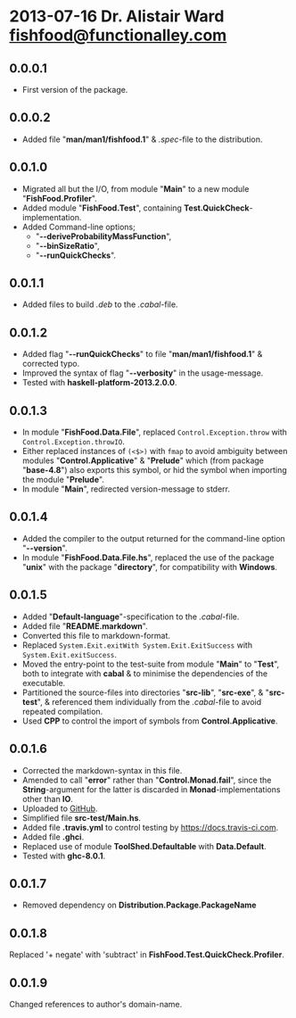 # 2013-07-16 Dr. Alistair Ward <fishfood@functionalley.com>

## 0.0.0.1
* First version of the package.

## 0.0.0.2
* Added file "**man/man1/fishfood.1**" & *.spec*-file to the distribution.

## 0.0.1.0
* Migrated all but the I/O, from module "**Main**" to a new module "**FishFood.Profiler**".
* Added module "**FishFood.Test**", containing **Test.QuickCheck**-implementation.
* Added Command-line options;
	+ "**--deriveProbabilityMassFunction**",
	+ "**--binSizeRatio**",
	+ "**--runQuickChecks**".

## 0.0.1.1
* Added files to build *.deb* to the *.cabal*-file.

## 0.0.1.2
* Added flag "**--runQuickChecks**" to file "**man/man1/fishfood.1**" & corrected typo.
* Improved the syntax of flag "**--verbosity**" in the usage-message.
* Tested with **haskell-platform-2013.2.0.0**.

## 0.0.1.3
* In module "**FishFood.Data.File**", replaced `Control.Exception.throw` with `Control.Exception.throwIO`.
* Either replaced instances of `(<$>)` with `fmap` to avoid ambiguity between modules "**Control.Applicative**" & "**Prelude**" which (from package "**base-4.8**") also exports this symbol, or hid the symbol when importing the module "**Prelude**".
* In module "**Main**", redirected version-message to stderr.

## 0.0.1.4
* Added the compiler to the output returned for the command-line option "**--version**".
* In module "**FishFood.Data.File.hs**", replaced the use of the package "**unix**" with the package "**directory**", for compatibility with **Windows**.

## 0.0.1.5
* Added "**Default-language**"-specification to the *.cabal*-file.
* Added file "**README.markdown**".
* Converted this file to markdown-format.
* Replaced `System.Exit.exitWith System.Exit.ExitSuccess` with `System.Exit.exitSuccess`.
* Moved the entry-point to the test-suite from module "**Main**" to "**Test**", both to integrate with **cabal** & to minimise the dependencies of the executable.
* Partitioned the source-files into directories "**src-lib**", "**src-exe**", & "**src-test**", & referenced them individually from the *.cabal*-file to avoid repeated compilation.
* Used **CPP** to control the import of symbols from **Control.Applicative**.

## 0.0.1.6
* Corrected the markdown-syntax in this file.
* Amended to call "**error**" rather than "**Control.Monad.fail**", since the **String**-argument for the latter is discarded in **Monad**-implementations other than **IO**.
* Uploaded to [GitHub](https://github.com/functionalley/FishFood.git).
* Simplified file **src-test/Main.hs**.
* Added file **.travis.yml** to control testing by <https://docs.travis-ci.com>.
* Added file **.ghci**.
* Replaced use of module **ToolShed.Defaultable** with **Data.Default**.
* Tested with **ghc-8.0.1**.

## 0.0.1.7
* Removed dependency on **Distribution.Package.PackageName**

## 0.0.1.8
Replaced '+ negate' with 'subtract' in **FishFood.Test.QuickCheck.Profiler**.

## 0.0.1.9
Changed references to author's domain-name.
